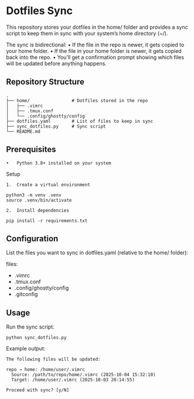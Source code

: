 # Dotfiles Sync

This repository stores your dotfiles in the home/ folder and provides a sync script to keep them in sync with your system’s home directory (~/).

The sync is bidirectional:
	•	If the file in the repo is newer, it gets copied to your home folder.
	•	If the file in your home folder is newer, it gets copied back into the repo.
	•	You’ll get a confirmation prompt showing which files will be updated before anything happens.

## Repository Structure

```
.
├── home/                # Dotfiles stored in the repo
│   ├── .vimrc
│   ├── .tmux.conf
│   └── .config/ghostty/config
├── dotfiles.yaml        # List of files to keep in sync
├── sync_dotfiles.py     # Sync script
└── README.md
```

## Prerequisites

	•	Python 3.8+ installed on your system

Setup

	1.	Create a virtual environment

```
python3 -m venv .venv
source .venv/bin/activate
```

	2.	Install dependencies

```
pip install -r requirements.txt
```

## Configuration

List the files you want to sync in dotfiles.yaml (relative to the home/ folder):

files:
  - .vimrc
  - .tmux.conf
  - .config/ghostty/config
  - .gitconfig

## Usage

Run the sync script:

```
python sync_dotfiles.py
```

Example output:

```
The following files will be updated:

repo → home: /home/user/.vimrc
  Source: /path/to/repo/home/.vimrc (2025-10-04 15:32:10)
  Target: /home/user/.vimrc (2025-10-03 20:14:55)

Proceed with sync? [y/N]
```
